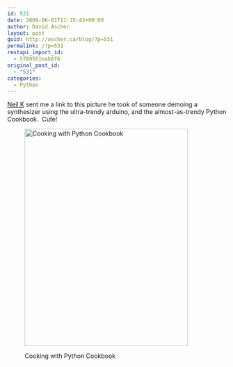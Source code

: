 ```yaml
---
id: 531
date: 2009-06-01T11:15:43+00:00
author: David Ascher
layout: post
guid: http://ascher.ca/blog/?p=531
permalink: /?p=531
restapi_import_id:
  - 5780561eab8f6
original_post_id:
  - "531"
categories:
  - Python
---
```

[Neil K](http://brevity.org/) sent me a link to this picture he took of someone demoing a synthesizer using the ultra-trendy arduino, and the almost-as-trendy Python Cookbook.  Cute!<figure style="width: 375px" class="wp-caption alignnone">

[<img title="from arduino import keyboard (from Neil on flickr)" src="http://farm3.static.flickr.com/2457/3583987434_3424aacdb1.jpg" alt="Cooking with Python Cookbook" width="375" height="500" />](http://www.flickr.com/photos/brevity/3583987434/)<figcaption class="wp-caption-text">Cooking with Python Cookbook</figcaption></figure>